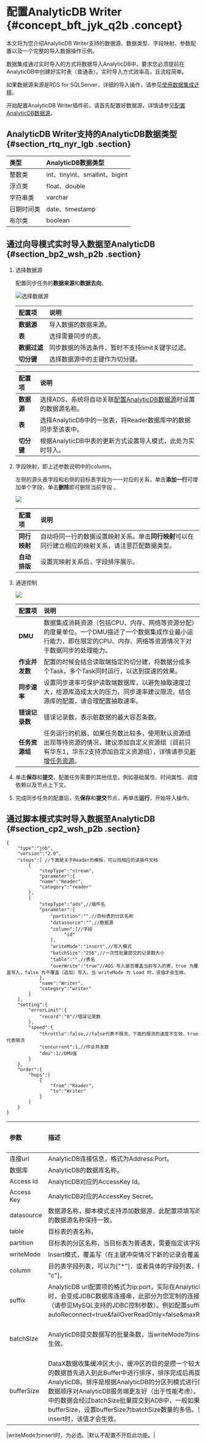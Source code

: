 # 配置AnalyticDB Writer {#concept_bft_jyk_q2b .concept}

本文将为您介绍AnalyticDB Writer支持的数据源、数据类型、字段映射、参数配置以及一个完整的导入数据操作示例。

数据集成通过实时导入的方式将数据导入AnalyticDB中，要求您必须提前在AnalyticDB中创建好实时表（普通表）。实时导入方式效率高，且流程简单。

如果数据源来源是RDS for SQLServer，详细的导入操作，请参见[使用数据集成迁移](https://help.aliyun.com/document_detail/98790.html)。

开始配置AnalyticDB Writer插件前，请首先配置好数据源，详情请参见[配置AnalyticDB数据源](cn.zh-CN/使用指南/数据集成/数据源配置/配置AnalyticDB数据源.md#)。

## AnalyticDB Writer支持的AnalyticDB数据类型 {#section_rtq_nyr_lgb .section}

|类型|AnalyticDB数据类型|
|:-|:-------------|
|整数类|int、tinyint、smallint、bigint|
|浮点类|float、double|
|字符串类|varchar|
|日期时间类|date、timestamp|
|布尔类|boolean|

## 通过向导模式实时导入数据至AnalyticDB {#section_bp2_wsh_p2b .section}

1.  选择数据源

    配置同步任务的**数据来源**和**数据去向**。

    ![选择数据源](http://static-aliyun-doc.oss-cn-hangzhou.aliyuncs.com/assets/img/16239/15529871967998_zh-CN.png)

    |配置项|说明|
    |:--|:-|
    |**数据源**|导入数据的数据来源。|
    |**表**|选择需要同步的表。|
    |**数据过滤**|同步数据的筛选条件，暂时不支持limit关键字过滤。|
    |**切分键**|选择数据源中的主键作为切分键。|

    |配置项|说明|
    |:--|:-|
    |**数据源**|选择ADS，系统将自动关联[配置AnalyticDB数据源](https://help.aliyun.com/document_detail/100590.html)时设置的数据源名称。|
    |**表**|选择AnalyticDB中的一张表，将Reader数据库中的数据同步至该表中。|
    |**切分键**|根据AnalyticDB中表的更新方式设置导入模式，此处为实时导入。|

2.  字段映射，即上述参数说明中的column。

    左侧的源头表字段和右侧的目标表字段为一一对应的关系，单击**添加一行**可增加单个字段，单击**删除**即可删除当前字段 。

    ![](http://static-aliyun-doc.oss-cn-hangzhou.aliyuncs.com/assets/img/16239/15529871968002_zh-CN.png)

    |配置项|说明|
    |:--|:-|
    |**同行映射**|自动将同一行的数据设置映射关系。单击**同行映射**可以在同行建立相应的映射关系，请注意匹配数据类型。|
    |**自动排版**|设置完映射关系后，字段排序展示。|

3.  通道控制

    ![](http://static-aliyun-doc.oss-cn-hangzhou.aliyuncs.com/assets/img/16221/15529871967675_zh-CN.png)

    |配置项|说明|
    |:--|:-|
    |**DMU**|数据集成消耗资源（包括CPU、内存、网络等资源分配）的度量单位。一个DMU描述了一个数据集成作业最小运行能力，即在限定的CPU、内存、网络等资源情况下对于数据同步的处理能力。|
    |**作业并发数**|配置的时候会结合读取端指定的切分建，将数据分成多个Task，多个Task同时运行，以达到提速的效果。|
    |**同步速率**|设置同步速率可保护读取端数据库，以避免抽取速度过大，给源库造成太大的压力。同步速率建议限流，结合源库的配置，请合理配置抽取速率。|
    |**错误记录数**|错误记录数，表示脏数据的最大容忍条数。|
    |**任务资源组**|任务运行的机器，如果任务数比较多，使用默认资源组出现等待资源的情况，建议添加自定义资源组（目前只有华东1，华东2支持添加自定义资源组），详情请参见[新增任务资源](cn.zh-CN/使用指南/数据集成/常见配置/新增任务资源.md#)。|

4.  单击**保存**和**提交**，配置任务需要的其他信息，例如基础属性、时间属性、调度依赖以及节点上下文。
5.  完成同步任务的配置后，先**保存**和**提交**节点，再单击**运行**，开始导入操作。

## 通过脚本模式实时导入数据至AnalyticDB {#section_cp2_wsh_p2b .section}

```
{
    "type":"job",
    "version":"2.0",
    "steps":[ //下面是关于Reader的模板，可以找相应的读插件文档
        {
            "stepType":"stream",
            "parameter":{
            "name":"Reader",
            "category":"reader"
        },
        {
            "stepType":"ads",//插件名
            "parameter":{
                "partition":"",//目标表的分区名称
                "datasource":"",//数据源
                "column":[//字段
                     "id"
                ],
                "writeMode":"insert",//写入模式
                "batchSize":"256",//一次性批量提交的记录数大小
                "table":"",//表名
                "overWrite":"true"//ADS 写入是否覆盖当前写入的表，true 为覆盖写入，false 为不覆盖（追加）写入。当 writeMode 为 Load 时，该值才会生效。
            },
            "name":"Writer",
            "category":"writer"
        }
    ],
    "setting":{
        "errorLimit":{
            "record":"0"//错误记录数
        },
        "speed":{
            "throttle":false,//false代表不限流，下面的限流的速度不生效，true代表限流
            "concurrent":1,//作业并发数
            "dmu":1//DMU值
        }
    },
    "order":{
        "hops":[
            {
                "from":"Reader",
                "to":"Writer"
            }
        ]
    }
}
```

|参数|描述|必选|默认值|
|:-|:-|:-|:--|
|连接url|AnalyticDB连接信息，格式为Address:Port。|是|无|
|数据库|AnalyticDB的数据库名称。|是|无|
|Access Id|AnalyticDB对应的AccessKey Id。|是|无|
|Access Key|AnalyticDB对应的AccessKey Secret。|是|无|
|datasource|数据源名称，脚本模式支持添加数据源，此配置项填写的内容必须与添加的数据源名称保持一致。|是|无|
|table|目标表的表名称。|是|无|
|partition|目标表的分区名称，当目标表为普通表，需要指定该字段。|否|无|
|writeMode|Insert模式，覆盖写（在主键冲突情况下新的记录会覆盖旧的记录）。|是|无|
|column|目的表字段列表，可以为\["\*"\]，或者具体的字段列表，例如\["a", "b", "c"\]。|是|无|
|suffix|AnalyticDB url配置项的格式为ip:port，实际在AnalyticDB数据库访问时，会变成JDBC数据库连接串，此部分为您定制的连接串，可选参数（请参见MySQL支持的JDBC控制参数）。例如配置suffix为autoReconnect=true&failOverReadOnly=false&maxReconnects=10。|否|无|
|batchSize|AnalyticDB提交数据写的批量条数，当writeMode为insert时，该值才会生效。|writeMode为insert时，为必选。|无|
|bufferSize|DataX数据收集缓冲区大小，缓冲区的目的是攒一个较大的Buffer，源头的数据首先进入到此Buffer中进行排序，排序完成后再提交到AnalyticDB。排序是根据AnalyticDB的分区列模式进行的，排序的目的是数据顺序对AnalyticDB服务端更友好（出于性能考虑）。BufferSize缓冲区中的数据会经过batchSize批量提交到ADB中，一般如果要设置bufferSize，设置bufferSize为batchSize数量的多倍。当writeMode为insert时，该值才会生效。

|writeMode为insert时，为必选。|默认不配置不开启此功能。|

